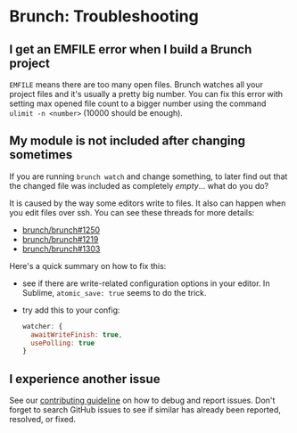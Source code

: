 # Brunch: Troubleshooting

<div class="toc-placeholder"></div>

<a name="emfile"></a>
## I get an EMFILE error when I build a Brunch project

`EMFILE` means there are too many open files.
Brunch watches all your project files and it's usually a pretty big number.
You can fix this error with setting max opened file count to a bigger number
using the command `ulimit -n <number>` (10000 should be enough).

## My module is not included after changing sometimes

If you are running `brunch watch` and change something, to later find out that the changed file was included as completely *empty*... what do you do?

It is caused by the way some editors write to files.
It also can happen when you edit files over ssh.
You can see these threads for more details:

* [brunch/brunch#1250](https://github.com/brunch/brunch/issues/1250)
* [brunch/brunch#1219](https://github.com/brunch/brunch/issues/1219)
* [brunch/brunch#1303](https://github.com/brunch/brunch/issues/1303)

Here's a quick summary on how to fix this:

* see if there are write-related configuration options in your editor. In Sublime, `atomic_save: true` seems to do the trick.

* try add this to your config:

  ```js
  watcher: {
    awaitWriteFinish: true,
    usePolling: true
  }
  ```

## I experience another issue

See our [contributing guideline](https://github.com/brunch/brunch/blob/master/CONTRIBUTING.md#did-you-find-a-bug) on how to debug and report issues. Don't forget to search GitHub issues to see if similar has already been reported, resolved, or fixed.

